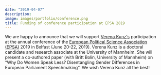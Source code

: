 ```yaml
---
date: "2019-04-07"
description: 
image: images/portfolio/conference.png
title: Funding of conference participation at EPSA 2019
---
```


We are happy to announce that we will support [Verena Kunz's](https://verenakunz.github.io/) participation at the annual conference of the [European Political Science Association (EPSA)](https://www.epsanet.org/conference-2019/) 2019 in Belfast (June 20-22, 2019). Verena Kunz is a doctoral candidate and research associate at the University of Mannheim. She will  present a co-authored paper (with Britt Bolin, University of Mannheim) on “Why Do Women Speak Less? Disentangling Gender Differences in European Parliament Speechmaking”. We wish Verena Kunz all the best!

